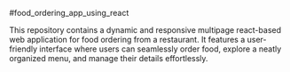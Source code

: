 #food_ordering_app_using_react

This repository contains a dynamic and responsive multipage react-based web application for food ordering from a restaurant. It features a user-friendly interface where users can seamlessly order food, explore a neatly organized menu, and manage their details effortlessly.
